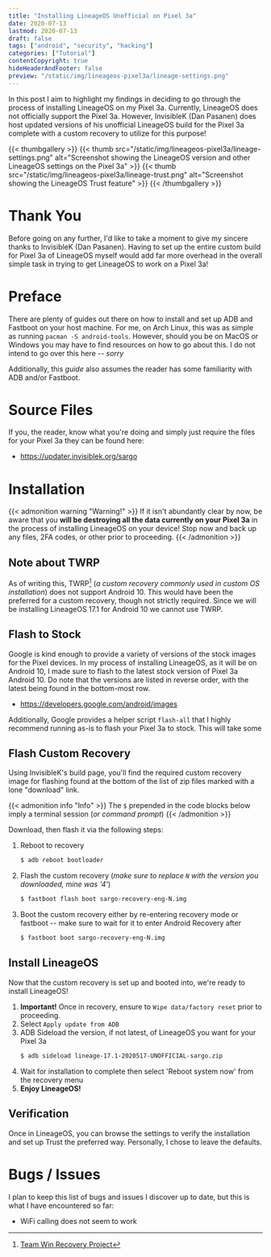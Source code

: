 ```yaml
---
title: "Installing LineageOS Unofficial on Pixel 3a"
date: 2020-07-13
lastmod: 2020-07-13
draft: false
tags: ["android", "security", "hacking"]
categories: ["Tutorial"]
contentCopyright: true
hideHeaderAndFooter: false
preview: "/static/img/lineageos-pixel3a/lineage-settings.png"
---
```

In this post I aim to highlight my findings in deciding to go through  the
process of installing LineageOS on my Pixel 3a. Currently, LineageOS does not
officially support the Pixel 3a. However, InvisibleK (Dan Pasanen) does host
updated versions of his unofficial LineageOS build for the Pixel 3a complete
with a custom recovery to utilize for this purpose!

{{< thumbgallery >}}
    {{< thumb src="/static/img/lineageos-pixel3a/lineage-settings.png"
        alt="Screenshot showing the LineageOS version and other LineageOS settings on the Pixel 3a" >}}
    {{< thumb src="/static/img/lineageos-pixel3a/lineage-trust.png"
        alt="Screenshot showing the LineageOS Trust feature" >}}
{{< /thumbgallery >}}


<!--more-->
# Thank You
Before going on any further, I'd like to take a moment to give my sincere thanks
to InvisibleK (Dan Pasanen). Having to set up the entire custom build for Pixel
3a of LineageOS myself would add far more overhead in the overall simple task in
trying to get LineageOS to work on a Pixel 3a!

# Preface
There are plenty of guides out there on how to install and set up ADB and
Fastboot on your host machine. For me, on Arch Linux, this was as simple as
running `pacman -S android-tools`. However, should you be on MacOS or Windows
you may have to find resources on how to go about this. I do not intend to go
over this here -- _sorry_

Additionally, this _guide_ also assumes the reader has some familiarity with ADB
and/or Fastboot.

# Source Files
If you, the reader, know what you're doing and simply just require the files
for your Pixel 3a they can be found here:
- https://updater.invisiblek.org/sargo

# Installation
{{< admonition warning "Warning!" >}}
If it isn't abundantly clear by now, be aware that you **will be destroying all
the data currently on your Pixel 3a** in the process of installing LineageOS on
your device! Stop now and back up any files, 2FA codes, or other prior to
proceeding.
{{< /admonition >}}

## Note about TWRP
As of writing this, TWRP[^1] (_a custom recovery commonly used in custom OS
installation_) does not support Android 10. This would have been the preferred
for a custom recovery, though not strictly required. Since we will be installing
LineageOS 17.1 for Android 10 we cannot use TWRP.

## Flash to Stock
Google is kind enough to provide a variety of versions of the stock images for
the Pixel devices. In my process of installing LineageOS, as it will be on
Android 10, I made sure to flash to the latest stock version of Pixel 3a Android
10. Do note that the versions are listed in reverse order, with the latest being
found in the bottom-most row.
- https://developers.google.com/android/images

Additionally, Google provides a helper script `flash-all` that I highly
recommend running as-is to flash your Pixel 3a to stock. This will take some

## Flash Custom Recovery
Using InvisibleK's build page, you'll find the required custom recovery image
for flashing found at the bottom of the list of zip files marked with a lone
"download" link.

{{< admonition info "Info" >}}
The `$` prepended in the code blocks below imply a terminal session (_or
command prompt_)
{{< /admonition >}}

Download, then flash it via the following steps:
1. Reboot to recovery
   ```bash
   $ adb reboot bootloader
   ```
1. Flash the custom recovery (_make sure to replace `N` with the version you
   downloaded, mine was '4'_)
   ```bash
   $ fastboot flash boot sargo-recovery-eng-N.img
   ```
1. Boot the custom recovery either by re-entering recovery mode or fastboot --
   make sure to wait for it to enter Android Recovery after
   ```bash
   $ fastboot boot sargo-recovery-eng-N.img
   ```

## Install LineageOS
Now that the custom recovery is set up and booted into, we're ready to install LineageOS!
1. **Important!** Once in recovery, ensure to `Wipe data/factory reset` prior to
   proceeding.
1. Select `Apply update from ADB`
1. ADB Sideload the version, if not latest, of LineageOS you want for your Pixel
   3a
   ```bash
   $ adb sideload lineage-17.1-2020517-UNOFFICIAL-sargo.zip
   ```
1. Wait for installation to complete then select 'Reboot system now' from the
   recovery menu
1. **Enjoy LineageOS!**

## Verification
Once in LineageOS, you can browse the settings to verify the installation and
set up Trust the preferred way. Personally, I chose to leave the defaults.

# Bugs / Issues
I plan to keep this list of bugs and issues I discover up to date, but this is
what I have encountered so far:
- WiFi calling does not seem to work

[^1]: [Team Win Recovery Project](https://twrp.me/)
